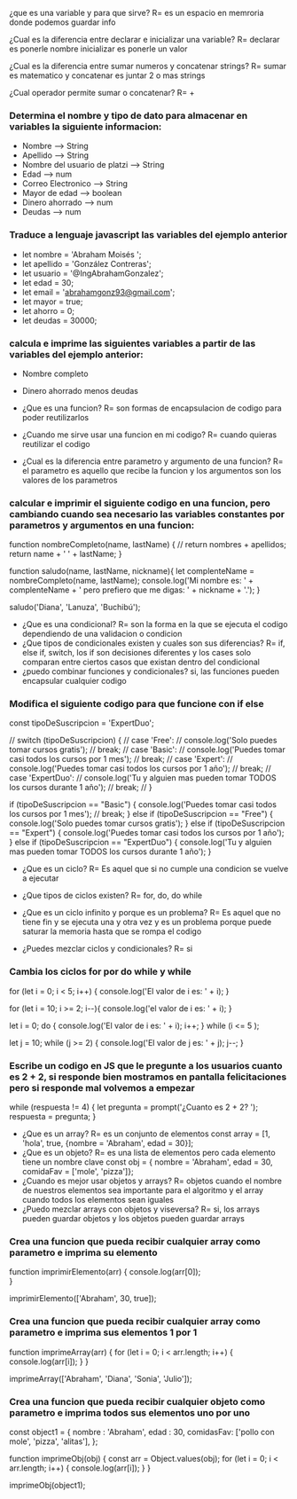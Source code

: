 ¿que es una variable y para que sirve?
R= es un espacio en memroria donde podemos guardar info

¿Cual es la diferencia entre declarar e inicializar una variable?
R= declarar es ponerle nombre inicializar es ponerle un valor

¿Cual es la diferencia entre sumar numeros y concatenar strings?
R= sumar es matematico y concatenar es juntar 2 o mas strings

¿Cual operador permite sumar o concatenar?
R= +

### Determina el nombre y tipo de dato para almacenar en variables la siguiente informacion: 

- Nombre --> String
- Apellido --> String
- Nombre del usuario de platzi --> String
- Edad --> num
- Correo Electronico --> String
- Mayor de edad --> boolean
- Dinero ahorrado --> num
- Deudas --> num

### Traduce a lenguaje javascript las variables del ejemplo anterior

- let nombre = 'Abraham Moisés ';
- let apellido = 'González Contreras';
- let usuario = '@IngAbrahamGonzalez';
- let edad = 30;
- let email = 'abrahamgonz93@gmail.com';
- let mayor = true;
- let ahorro = 0;
- let deudas = 30000;

### calcula e imprime las siguientes variables a partir de las variables del ejemplo anterior:

- Nombre completo
- Dinero ahorrado menos deudas

- ¿Que es una funcion?
R= son formas de encapsulacion de codigo para poder reutilizarlos
- ¿Cuando me sirve usar una funcion en mi codigo?
R= cuando quieras reutilizar el codigo
- ¿Cual es la diferencia entre parametro y argumento de una funcion?
R= el parametro es aquello que recibe la funcion y los argumentos son los valores de los parametros 

### calcular e imprimir el siguiente codigo en una funcion, pero cambiando cuando sea necesario las variables constantes por parametros y argumentos en una funcion:

function nombreCompleto(name, lastName) {
    // return nombres + apellidos;
    return name + ' ' + lastName;
}


function saludo(name, lastName, nickname){
    let complenteName = nombreCompleto(name, lastName);
    console.log('Mi nombre es: ' + complenteName + 
    ' pero prefiero que me digas: ' + nickname + '.');
}

saludo('Diana', 'Lanuza', 'Buchibú');

- ¿Que es una condicional?
R= son la forma en la que se ejecuta el codigo dependiendo de una validacion
o condicion
- ¿Que tipos de condicionales existen y cuales son sus diferencias?
R= if, else if, switch, los if son decisiones diferentes y los cases solo comparan entre ciertos casos que existan dentro del condicional
- ¿puedo combinar funciones y condicionales?
si, las funciones pueden encapsular cualquier codigo

### Modifica el siguiente codigo para que funcione con if else

const tipoDeSuscripcion = 'ExpertDuo';

// switch (tipoDeSuscripcion) {
//     case 'Free':
//         console.log('Solo puedes tomar cursos gratis');
//         break;
//     case 'Basic':
//         console.log('Puedes tomar casi todos los cursos por 1 mes');
//         break;
//     case 'Expert':
//         console.log('Puedes tomar casi todos los cursos por 1 año');
//         break;
//     case 'ExpertDuo':
//         console.log('Tu y alguien mas pueden tomar TODOS los cursos durante 1 año');
//         break;
// }

if (tipoDeSuscripcion == "Basic") {
    console.log('Puedes tomar casi todos los cursos por 1 mes');
//         break;
} else if (tipoDeSuscripcion == "Free") {
    console.log('Solo puedes tomar cursos gratis');
} else if (tipoDeSuscripcion == "Expert") {
    console.log('Puedes tomar casi todos los cursos por 1 año');
} else if (tipoDeSuscripcion == "ExpertDuo") {
    console.log('Tu y alguien mas pueden tomar TODOS los cursos durante 1 año');
}

- ¿Que es un ciclo?
R= Es aquel que si no cumple una condicion se vuelve a ejecutar

- ¿Que tipos de ciclos existen?
R= for, do, do while

- ¿Que es un ciclo infinito y porque es un problema?
R= Es aquel que no tiene fin y se ejecuta una y otra vez y es un problema porque puede saturar la memoria hasta que se rompa el codigo

- ¿Puedes mezclar ciclos y condicionales?
R= si

### Cambia los ciclos for por do while y while

for (let i = 0; i < 5; i++) {
    console.log('El valor de i es: ' + i);
}

for (let i = 10; i >= 2; i--){
    console.log('el valor de i es: ' + i);
}


let i = 0;
do {
    console.log('El valor de i es: ' + i);
    i++;
} while (i <= 5 );

let j = 10;
while (j >= 2) {
    console.log('El valor de j es: ' + j);
    j--;
}

### Escribe un codigo en JS que le pregunte a los usuarios cuanto es 2 + 2, si responde bien mostramos en pantalla felicitaciones pero si responde mal volvemos a empezar

while (respuesta != 4) {
    let pregunta = prompt('¿Cuanto es 2 + 2? ');
    respuesta = pregunta;
}

- ¿Que es un array?
R= es un conjunto de elementos const array = [1, 'hola', true, {nombre = 'Abraham', edad = 30}];
- ¿Que es un objeto?
R= es una lista de elementos pero cada elemento tiene un nombre clave
    const obj = { nombre = 'Abraham', edad = 30, comidaFav = ['mole', 'pizza']};
- ¿Cuando es mejor usar objetos y arrays?
R= objetos cuando el nombre de nuestros elementos sea importante para el algoritmo y el array cuando todos los elementos sean iguales
- ¿Puedo mezclar arrays con objetos y viseversa?
R= si, los arrays pueden guardar objetos y los objetos pueden guardar arrays

### Crea una funcion que pueda recibir cualquier array como parametro e imprima su elemento 

function imprimirElemento(arr) {
    console.log(arr[0]);    
}

imprimirElemento(['Abraham', 30, true]);


### Crea una funcion que pueda recibir cualquier array como parametro e imprima sus elementos 1 por 1

function imprimeArray(arr) {
    for (let i = 0; i < arr.length; i++) {
        console.log(arr[i]);
    }
}

imprimeArray(['Abraham', 'Diana', 'Sonia', 'Julio']);

### Crea una funcion que pueda recibir cualquier objeto como parametro e imprima todos sus elementos uno por uno

const object1 = {
    nombre : 'Abraham',
    edad : 30,
    comidasFav: ['pollo con mole', 'pizza', 'alitas'],
};

function imprimeObj(obj) {
    const arr = Object.values(obj);
    for (let i = 0; i < arr.length; i++) {
        console.log(arr[i]);
    }
}

imprimeObj(object1);